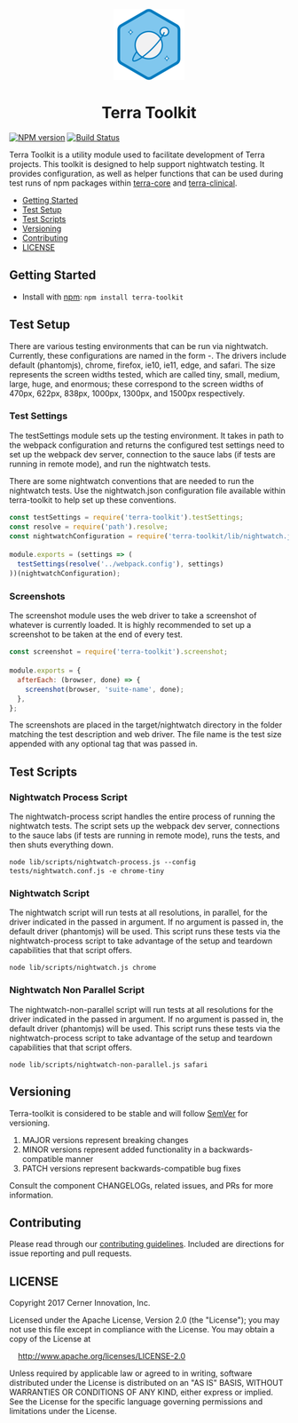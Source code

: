 <!-- Logo -->
<p align="center">
  <img height="128" width="128" src="https://github.com/cerner/terra-toolkit/raw/master/terra.png">
</p>

<!-- Name -->
<h1 align="center">
  Terra Toolkit
</h1>

[![NPM version](http://img.shields.io/npm/v/terra-toolkit.svg)](https://www.npmjs.org/package/terra-toolkit)
[![Build Status](https://travis-ci.org/cerner/terra-toolkit.svg?branch=master)](https://travis-ci.org/cerner/terra-toolkit)

Terra Toolkit is a utility module used to facilitate development of Terra projects. This toolkit is designed to help support nightwatch testing. It provides configuration, as well as helper functions that can be used during test runs of npm packages within [terra-core][@terra-core] and [terra-clinical][@terra-clinical].

- [Getting Started](#getting-started)
- [Test Setup](#test-setup)
- [Test Scripts](#test-scripts)
- [Versioning](#versioning)
- [Contributing](#contributing)
- [LICENSE](#license)

## Getting Started

- Install with [npm](https://www.npmjs.com): `npm install terra-toolkit`

## Test Setup

There are various testing environments that can be run via nightwatch. Currently, these configurations are named in the form <driver>-<size>. The drivers include default (phantomjs), chrome, firefox, ie10, ie11, edge, and safari. The size represents the screen widths tested, which are called tiny, small, medium, large, huge, and enormous; these correspond to the screen widths of 470px, 622px, 838px, 1000px, 1300px, and 1500px respectively.

### Test Settings

The testSettings module sets up the testing environment. It takes in path to the webpack configuration and returns the configured test settings need to set up the webpack dev server, connection to the sauce labs (if tests are running in remote mode), and run the nightwatch tests.

There are some nightwatch conventions that are needed to run the nightwatch tests. Use the nightwatch.json configuration file available within terra-toolkit to help set up these conventions.

```javascript
const testSettings = require('terra-toolkit').testSettings;
const resolve = require('path').resolve;
const nightwatchConfiguration = require('terra-toolkit/lib/nightwatch.json');

module.exports = (settings => (
  testSettings(resolve('../webpack.config'), settings)
))(nightwatchConfiguration);
```


### Screenshots

The screenshot module uses the web driver to take a screenshot of whatever is currently loaded. It is highly recommended to set up a screenshot to be taken at the end of every test.

```javascript
const screenshot = require('terra-toolkit').screenshot;

module.exports = {
  afterEach: (browser, done) => {
    screenshot(browser, 'suite-name', done);
  },
};
```

The screenshots are placed in the target/nightwatch directory in the folder matching the test description and web driver. The file name is the test size appended with any optional tag that was passed in.

## Test Scripts

### Nightwatch Process Script

The nightwatch-process script handles the entire process of running the nightwatch tests.  The script sets up the webpack dev server, connections to the sauce labs (if tests are running in remote mode), runs the tests, and then shuts everything down.

```
node lib/scripts/nightwatch-process.js --config tests/nightwatch.conf.js -e chrome-tiny
```

### Nightwatch Script

The nightwatch script will run tests at all resolutions, in parallel, for the driver indicated in the passed in argument.  If no argument is passed in, the default driver (phantomjs) will be used.  This script runs these tests via the nightwatch-process script to take advantage of the setup and teardown capabilities that that script offers.

```
node lib/scripts/nightwatch.js chrome
```

### Nightwatch Non Parallel Script

The nightwatch-non-parallel script will run tests at all resolutions for the driver indicated in the passed in argument.  If no argument is passed in, the default driver (phantomjs) will be used.  This script runs these tests via the nightwatch-process script to take advantage of the setup and teardown capabilities that that script offers.

```
node lib/scripts/nightwatch-non-parallel.js safari
```

## Versioning

Terra-toolkit is considered to be stable and will follow [SemVer](http://semver.org/) for versioning.
1. MAJOR versions represent breaking changes
2. MINOR versions represent added functionality in a backwards-compatible manner
3. PATCH versions represent backwards-compatible bug fixes

Consult the component CHANGELOGs, related issues, and PRs for more information.

## Contributing

Please read through our [contributing guidelines](CONTRIBUTING.md). Included are directions for issue reporting and pull requests.

## LICENSE

Copyright 2017 Cerner Innovation, Inc.

Licensed under the Apache License, Version 2.0 (the "License"); you may not use this file except in compliance with the License. You may obtain a copy of the License at

&nbsp;&nbsp;&nbsp;&nbsp;http://www.apache.org/licenses/LICENSE-2.0

Unless required by applicable law or agreed to in writing, software distributed under the License is distributed on an "AS IS" BASIS, WITHOUT WARRANTIES OR CONDITIONS OF ANY KIND, either express or implied. See the License for the specific language governing permissions and limitations under the License.

[@terra-core]: https://github.com/cerner/terra-core
[@terra-clinical]: https://github.com/cerner/terra-clinical
